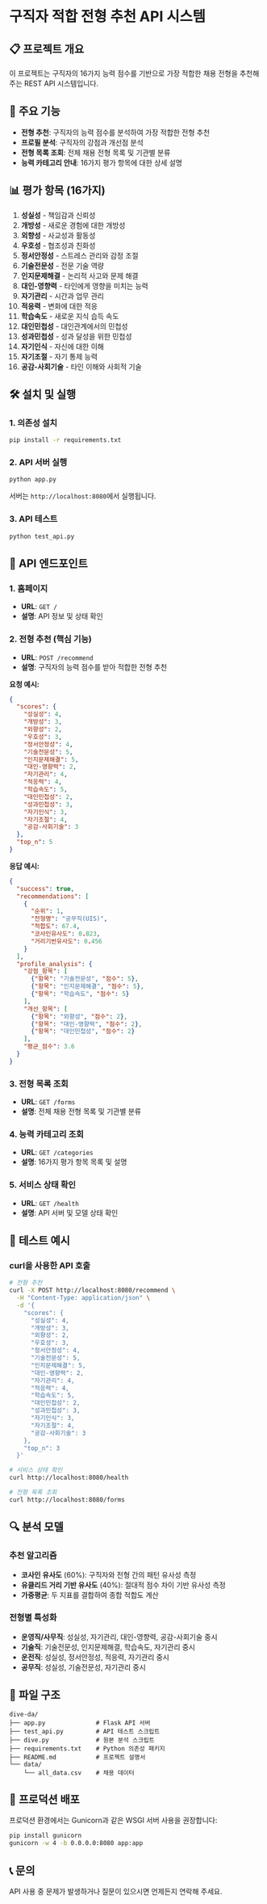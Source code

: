 # 구직자 적합 전형 추천 API 시스템

## 📋 프로젝트 개요

이 프로젝트는 구직자의 16가지 능력 점수를 기반으로 가장 적합한 채용 전형을 추천해주는 REST API 시스템입니다.

## 🚀 주요 기능

- **전형 추천**: 구직자의 능력 점수를 분석하여 가장 적합한 전형 추천
- **프로필 분석**: 구직자의 강점과 개선점 분석
- **전형 목록 조회**: 전체 채용 전형 목록 및 기관별 분류
- **능력 카테고리 안내**: 16가지 평가 항목에 대한 상세 설명

## 📊 평가 항목 (16가지)

1. **성실성** - 책임감과 신뢰성
2. **개방성** - 새로운 경험에 대한 개방성
3. **외향성** - 사교성과 활동성
4. **우호성** - 협조성과 친화성
5. **정서안정성** - 스트레스 관리와 감정 조절
6. **기술전문성** - 전문 기술 역량
7. **인지문제해결** - 논리적 사고와 문제 해결
8. **대인-영향력** - 타인에게 영향을 미치는 능력
9. **자기관리** - 시간과 업무 관리
10. **적응력** - 변화에 대한 적응
11. **학습속도** - 새로운 지식 습득 속도
12. **대인민첩성** - 대인관계에서의 민첩성
13. **성과민첩성** - 성과 달성을 위한 민첩성
14. **자기인식** - 자신에 대한 이해
15. **자기조절** - 자기 통제 능력
16. **공감-사회기술** - 타인 이해와 사회적 기술

## 🛠 설치 및 실행

### 1. 의존성 설치
```bash
pip install -r requirements.txt
```

### 2. API 서버 실행
```bash
python app.py
```

서버는 `http://localhost:8080`에서 실행됩니다.

### 3. API 테스트
```bash
python test_api.py
```

## 📡 API 엔드포인트

### 1. 홈페이지
- **URL**: `GET /`
- **설명**: API 정보 및 상태 확인

### 2. 전형 추천 (핵심 기능)
- **URL**: `POST /recommend`
- **설명**: 구직자의 능력 점수를 받아 적합한 전형 추천

**요청 예시:**
```json
{
  "scores": {
    "성실성": 4,
    "개방성": 3,
    "외향성": 2,
    "우호성": 3,
    "정서안정성": 4,
    "기술전문성": 5,
    "인지문제해결": 5,
    "대인-영향력": 2,
    "자기관리": 4,
    "적응력": 4,
    "학습속도": 5,
    "대인민첩성": 2,
    "성과민첩성": 3,
    "자기인식": 3,
    "자기조절": 4,
    "공감-사회기술": 3
  },
  "top_n": 5
}
```

**응답 예시:**
```json
{
  "success": true,
  "recommendations": [
    {
      "순위": 1,
      "전형명": "공무직(UIS)",
      "적합도": 67.4,
      "코사인유사도": 0.823,
      "거리기반유사도": 0.456
    }
  ],
  "profile_analysis": {
    "강점_항목": [
      {"항목": "기술전문성", "점수": 5},
      {"항목": "인지문제해결", "점수": 5},
      {"항목": "학습속도", "점수": 5}
    ],
    "개선_항목": [
      {"항목": "외향성", "점수": 2},
      {"항목": "대인-영향력", "점수": 2},
      {"항목": "대인민첩성", "점수": 2}
    ],
    "평균_점수": 3.6
  }
}
```

### 3. 전형 목록 조회
- **URL**: `GET /forms`
- **설명**: 전체 채용 전형 목록 및 기관별 분류

### 4. 능력 카테고리 조회
- **URL**: `GET /categories`
- **설명**: 16가지 평가 항목 목록 및 설명

### 5. 서비스 상태 확인
- **URL**: `GET /health`
- **설명**: API 서버 및 모델 상태 확인

## 🧪 테스트 예시

### curl을 사용한 API 호출
```bash
# 전형 추천
curl -X POST http://localhost:8080/recommend \
  -H "Content-Type: application/json" \
  -d '{
    "scores": {
      "성실성": 4,
      "개방성": 3,
      "외향성": 2,
      "우호성": 3,
      "정서안정성": 4,
      "기술전문성": 5,
      "인지문제해결": 5,
      "대인-영향력": 2,
      "자기관리": 4,
      "적응력": 4,
      "학습속도": 5,
      "대인민첩성": 2,
      "성과민첩성": 3,
      "자기인식": 3,
      "자기조절": 4,
      "공감-사회기술": 3
    },
    "top_n": 3
  }'

# 서비스 상태 확인
curl http://localhost:8080/health

# 전형 목록 조회
curl http://localhost:8080/forms
```

## 🔍 분석 모델

### 추천 알고리즘
- **코사인 유사도** (60%): 구직자와 전형 간의 패턴 유사성 측정
- **유클리드 거리 기반 유사도** (40%): 절대적 점수 차이 기반 유사성 측정
- **가중평균**: 두 지표를 결합하여 종합 적합도 계산

### 전형별 특성화
- **운영직/사무직**: 성실성, 자기관리, 대인-영향력, 공감-사회기술 중시
- **기술직**: 기술전문성, 인지문제해결, 학습속도, 자기관리 중시
- **운전직**: 성실성, 정서안정성, 적응력, 자기관리 중시
- **공무직**: 성실성, 기술전문성, 자기관리 중시

## 📁 파일 구조

```
dive-da/
├── app.py              # Flask API 서버
├── test_api.py         # API 테스트 스크립트
├── dive.py             # 원본 분석 스크립트
├── requirements.txt    # Python 의존성 패키지
├── README.md           # 프로젝트 설명서
└── data/
    └── all_data.csv    # 채용 데이터
```

## 🚀 프로덕션 배포

프로덕션 환경에서는 Gunicorn과 같은 WSGI 서버 사용을 권장합니다:

```bash
pip install gunicorn
gunicorn -w 4 -b 0.0.0.0:8080 app:app
```

## 📞 문의

API 사용 중 문제가 발생하거나 질문이 있으시면 언제든지 연락해 주세요.
